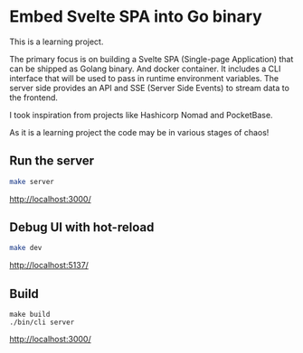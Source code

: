 # Embed Svelte SPA into Go binary

This is a learning project.

The primary focus is on building a Svelte SPA (Single-page Application) that can be shipped as Golang binary. And docker container. It includes a CLI interface that will be used to pass in runtime environment variables. 
The server side provides an API and SSE (Server Side Events) to stream data to the frontend.

I took inspiration from projects like Hashicorp Nomad and PocketBase.

As it is a learning project the code may be in various stages of chaos!

## Run the server

```sh
make server
```

<http://localhost:3000/>

## Debug UI with hot-reload

```sh
make dev
```

<http://localhost:5137/>

## Build

```
make build
./bin/cli server
```

<http://localhost:3000/>
